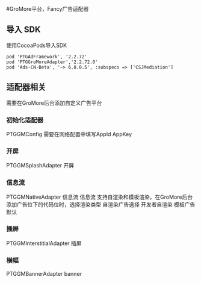 #GroMore平台，Fancy广告适配器

## 导入 SDK
使用CocoaPods导入SDK

```shell
pod 'PTGAdFramework', '2.2.72'
pod 'PTGGroMoreAdapter','2.2.72.0'            
pod 'Ads-CN-Beta', '~> 6.8.0.5', :subspecs => ['CSJMediation']
```

## 适配器相关
需要在GroMore后台添加自定义广告平台

### 初始化适配器
PTGGMConfig
需要在网络配置中填写AppId AppKey
   
### 开屏
PTGGMSplashAdapter               开屏

### 信息流
PTGGMNativeAdapter               信息流
信息流 支持自渲染和模板渲染，在GroMore后台添加广告位下的代码位时，选择渲染类型
自渲染广告选择 开发者自渲染 
模板广告 默认

### 插屏
PTGGMInterstitialAdapter         插屏

### 横幅
PTGGMBannerAdapter               banner
